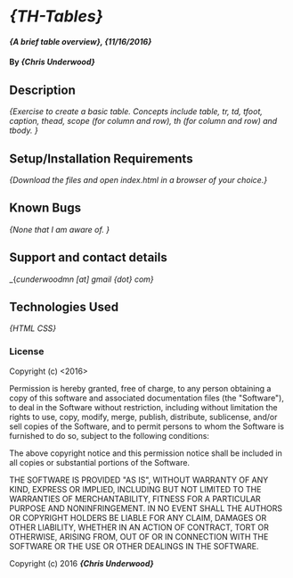 # _{TH-Tables}_

#### _{A brief table overview}, {11/16/2016}_

#### By _**{Chris Underwood}**_

## Description

_{Exercise to create a basic table. Concepts include table, tr, td, tfoot, caption, thead, scope (for column and row), th (for column and row) and tbody. }_

## Setup/Installation Requirements


_{Download the files and open index.html in a browser of your choice.}_

## Known Bugs

_{None that I am aware of. }_

## Support and contact details

_{_cunderwoodmn [at] gmail {dot} com}_

## Technologies Used

_{HTML CSS}_

### License

Copyright (c) <2016> <Chris Underwood>

Permission is hereby granted, free of charge, to any person obtaining a copy of this software and associated documentation files (the "Software"), to deal in the Software without restriction, including without limitation the rights to use, copy, modify, merge, publish, distribute, sublicense, and/or sell copies of the Software, and to permit persons to whom the Software is furnished to do so, subject to the following conditions:

The above copyright notice and this permission notice shall be included in all copies or substantial portions of the Software.

THE SOFTWARE IS PROVIDED "AS IS", WITHOUT WARRANTY OF ANY KIND, EXPRESS OR IMPLIED, INCLUDING BUT NOT LIMITED TO THE WARRANTIES OF MERCHANTABILITY, FITNESS FOR A PARTICULAR PURPOSE AND NONINFRINGEMENT. IN NO EVENT SHALL THE AUTHORS OR COPYRIGHT HOLDERS BE LIABLE FOR ANY CLAIM, DAMAGES OR OTHER LIABILITY, WHETHER IN AN ACTION OF CONTRACT, TORT OR OTHERWISE, ARISING FROM, OUT OF OR IN CONNECTION WITH THE SOFTWARE OR THE USE OR OTHER DEALINGS IN THE SOFTWARE.

Copyright (c) 2016 **_{Chris Underwood}_**
